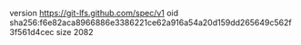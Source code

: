 version https://git-lfs.github.com/spec/v1
oid sha256:f6e82aca8966886e3386221ce62a916a54a20d159dd265649c562f3f561d4cec
size 2082
